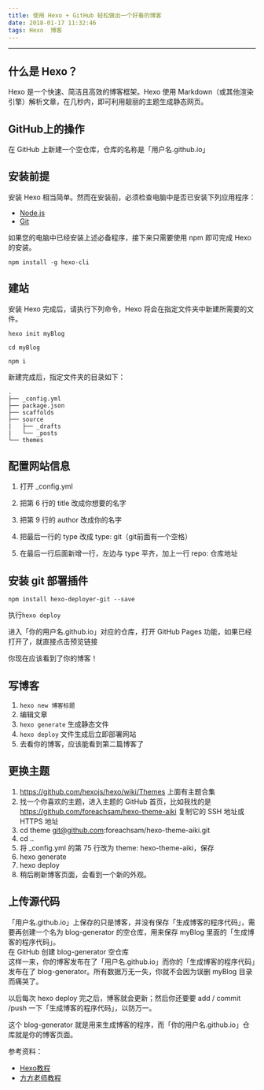 ```yaml
---
title: 使用 Hexo + GitHub 轻松做出一个好看的博客  
date: 2018-01-17 11:32:46  
tags: Hexo  博客  
---
```

   
--- 
## 什么是 Hexo？

Hexo 是一个快速、简洁且高效的博客框架。Hexo 使用 Markdown（或其他渲染引擎）解析文章，在几秒内，即可利用靓丽的主题生成静态网页。

## GitHub上的操作

在 GitHub 上新建一个空仓库，仓库的名称是「用户名.github.io」

## 安装前提

安装 Hexo 相当简单。然而在安装前，必须检查电脑中是否已安装下列应用程序：

* [Node.js](https://nodejs.org/en/)  
* [Git](https://git-scm.com/)  

如果您的电脑中已经安装上述必备程序，接下来只需要使用 npm 即可完成 Hexo 的安装。  

```
npm install -g hexo-cli

```

## 建站

安装 Hexo 完成后，请执行下列命令，Hexo 将会在指定文件夹中新建所需要的文件。 
 
```
hexo init myBlog

cd myBlog

npm i
```

新建完成后，指定文件夹的目录如下：

```
.  
├── _config.yml  
├── package.json  
├── scaffolds  
├── source   
|   ├── _drafts  
|   └── _posts  
└── themes  
```

## 配置网站信息

1. 打开 _config.yml  

2. 把第 6 行的 title 改成你想要的名字

3. 把第 9 行的 author 改成你的名字

4. 把最后一行的 type 改成 type: git（git前面有一个空格）

5. 在最后一行后面新增一行，左边与 type 平齐，加上一行 repo: 仓库地址 


## 安装 git 部署插件

```
npm install hexo-deployer-git --save
```

执行`hexo deploy`

进入「你的用户名.github.io」对应的仓库，打开 GitHub Pages 功能，如果已经打开了，就直接点击预览链接

你现在应该看到了你的博客！

## 写博客

1. `hexo new 博客标题`
2. 编辑文章
3. `hexo generate` 生成静态文件
4. `hexo deploy` 文件生成后立即部署网站
5. 去看你的博客，应该能看到第二篇博客了

## 更换主题

1. https://github.com/hexojs/hexo/wiki/Themes 上面有主题合集
2. 找一个你喜欢的主题，进入主题的 GitHub 首页，比如我找的是 https://github.com/foreachsam/hexo-theme-aiki
复制它的 SSH 地址或 HTTPS 地址
3. cd theme git@github.com:foreachsam/hexo-theme-aiki.git
4. cd ..
5. 将 _config.yml 的第 75 行改为 theme: hexo-theme-aiki，保存
6. hexo generate
7. hexo deploy
8. 稍后刷新博客页面，会看到一个新的外观。

## 上传源代码

「用户名.github.io」上保存的只是博客，并没有保存「生成博客的程序代码」，需要再创建一个名为 blog-generator 的空仓库，用来保存 myBlog 里面的「生成博客的程序代码」。  
在 GitHub 创建 blog-generator 空仓库  
这样一来，你的博客发布在了「用户名.github.io」而你的「生成博客的程序代码」发布在了 blog-generator。所有数据万无一失，你就不会因为误删 myBlog 目录而痛哭了。  

以后每次 hexo deploy 完之后，博客就会更新；然后你还要要 add / commit /push 一下「生成博客的程序代码」，以防万一。  

这个 blog-generator 就是用来生成博客的程序，而「你的用户名.github.io」仓库就是你的博客页面。  
 
 
参考资料：  

* [Hexo教程](https://hexo.io/zh-cn/docs/index.html)   
* [方方老师教程](https://xiedaimala.com)